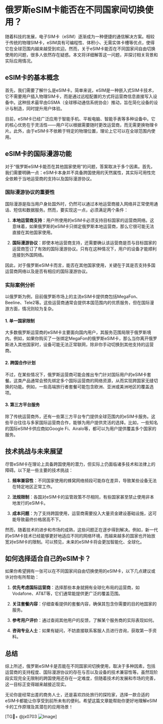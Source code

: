 # 俄罗斯eSIM卡能否在不同国家间切换使用？

随着科技的发展，电子SIM卡（eSIM）逐渐成为一种便捷的通信解决方案。相较于传统的物理SIM卡，eSIM具有可编程性、体积小、无需实体卡槽等优点，使得它在全球范围内越来越受到欢迎。然而，关于eSIM卡能否在不同国家间自由切换使用的问题，很多人依然存在疑惑。本文将详细解答这一问题，并探讨相关背景和实际应用情况。

## eSIM卡的基本概念

首先，我们需要了解什么是eSIM卡。简单来说，eSIM是一种嵌入式SIM卡技术，它不需要用户插入物理SIM卡，而是通过远程配置的方式将运营商信息直接写入设备中。这种技术最早由GSMA（全球移动通信系统协会）推动，旨在简化设备的设计与制造，同时提升用户体验。

目前，eSIM卡已经广泛应用于智能手机、平板电脑、智能手表等多种设备中。它的核心优势在于灵活性——用户可以根据需要随时更改运营商，而无需更换物理卡片。此外，由于eSIM卡不依赖于特定的物理位置，理论上它可以在全球范围内使用。

## eSIM卡的国际漫游功能

对于“俄罗斯eSIM卡能否在其他国家使用”的问题，答案取决于多个因素。首先，我们需要明确一点：eSIM卡本身并不具备跨国使用的天然属性，其实际可用性完全依赖于当地运营商的支持以及国际漫游协议。

### 国际漫游协议的重要性

国际漫游是指当用户身处国外时，仍然可以通过本地运营商接入网络并正常使用通话、短信和数据服务。然而，要实现这一点，必须满足两个条件：

1. **本地运营商支持**：用户所使用的eSIM卡必须支持目标国家的运营商网络。这意味着，如果俄罗斯的eSIM卡只绑定俄罗斯本地运营商，那么它很可能无法直接在其他国家使用。
   
2. **国际漫游协议**：即使本地运营商支持，还需要确认该运营商是否与目标国家的运营商签订了有效的国际漫游协议。只有在这种情况下，用户的设备才能顺利连接到外国网络。

因此，对于俄罗斯eSIM卡而言，能否在其他国家使用，关键在于其是否支持多国运营商网络以及是否有相应的国际漫游协议。

### 实际案例分析

以俄罗斯为例，目前俄罗斯市场上的主流eSIM卡提供商包括MegaFon、Beeline、Tele2等。这些运营商通常会提供本国范围内的优质服务，但在国际漫游方面，情况则较为复杂。

#### 1. 单一国家限制
大多数俄罗斯运营商的eSIM卡主要面向国内用户，其服务范围局限于俄罗斯境内。例如，如果你购买了一张绑定MegaFon的俄罗斯eSIM卡，那么当你离开俄罗斯进入其他国家时，设备可能无法正常联网，除非你手动切换到其他支持的运营商。

#### 2. 跨国合作计划
不过，在某些情况下，俄罗斯运营商可能会推出专门针对国际用户的eSIM卡套餐。这类产品通常会预先绑定多个国际运营商的网络资源，从而实现跨国家无缝切换的功能。例如，一些高端旅行者套餐可能包含欧洲、亚洲或美洲地区的覆盖选项。

#### 3. 第三方平台服务
除了传统运营商外，还有一些第三方平台专门提供全球范围内的eSIM卡服务。这些平台往往与多家国际运营商合作，能够为用户提供灵活的选择。比如，一些知名的国际eSIM卡供应商如Google Fi、Airalo等，都可以为用户提供覆盖多个国家的服务。

## 技术挑战与未来展望

尽管eSIM卡在理论上具备跨国使用的潜力，但实际上仍面临诸多技术和法律上的障碍。以下是一些主要的技术挑战：

1. **频率兼容性**：不同国家使用的蜂窝网络频段可能存在差异，导致某些设备无法在特定地区正常工作。
   
2. **法规限制**：各国对eSIM卡的监管政策不尽相同，有些国家甚至禁止使用非本地发行的eSIM卡。

3. **成本问题**：为了支持跨国使用，运营商需要投入大量资金建设基础设施，这可能导致最终价格居高不下。

然而，随着技术的进步和市场的成熟，这些问题正在逐步得到解决。例如，新一代的eSIM卡技术已经能够更好地适应不同的网络环境，而越来越多的国家也开始放宽对eSIM卡的限制。可以预见，未来的eSIM卡将会更加智能化、全球化。

## 如何选择适合自己的eSIM卡？

如果你希望拥有一张可以在不同国家间自由切换使用的eSIM卡，以下几点建议或许对你有所帮助：

1. **优先考虑国际运营商**：选择那些本身就拥有全球化布局的运营商，如Vodafone、AT&T等，它们通常能提供更广泛的覆盖范围。

2. **关注套餐内容**：仔细查看提供的套餐内容，确保其包含你需要的目的地国家的服务。

3. **参考用户评价**：通过查阅其他用户的反馈，了解某个服务商的实际表现如何。

4. **咨询专业人士**：如果有疑问，不妨直接联系客服人员进行咨询，获取第一手资料。

## 总结

综上所述，俄罗斯eSIM卡是否能在不同国家间切换使用，取决于多种因素，包括运营商的支持程度、国际漫游协议的存在与否以及设备的技术兼容性等。虽然现阶段实现完全无限制的跨国使用还存在一定难度，但随着技术的发展和市场的完善，这一目标正变得越来越接近现实。

无论你是经常出差的商务人士，还是喜欢四处旅行的探险家，选择一款合适的eSIM卡都能让你享受到前所未有的便利。希望这篇文章能帮助你更好地理解eSIM卡的工作原理及其潜在的应用场景！

[TG💪+ @jx0703 ![Image](https://github.com/user-attachments/assets/dbca1d08-cadb-493c-b0ec-ad6f7a83f270)]